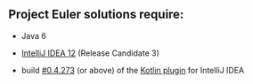 ## Project Euler solutions require:

 * Java 6

 * [IntelliJ IDEA 12](http://confluence.jetbrains.net/display/IDEADEV/IDEA+12+EAP) (Release Candidate 3)

 * build [#0.4.273](http://teamcity.jetbrains.com/repository/download/bt345/72928:id/kotlin-plugin-0.4.273.zip) (or above) of the [Kotlin plugin](http://teamcity.jetbrains.com/viewType.html?buildTypeId=bt345) for IntelliJ IDEA
